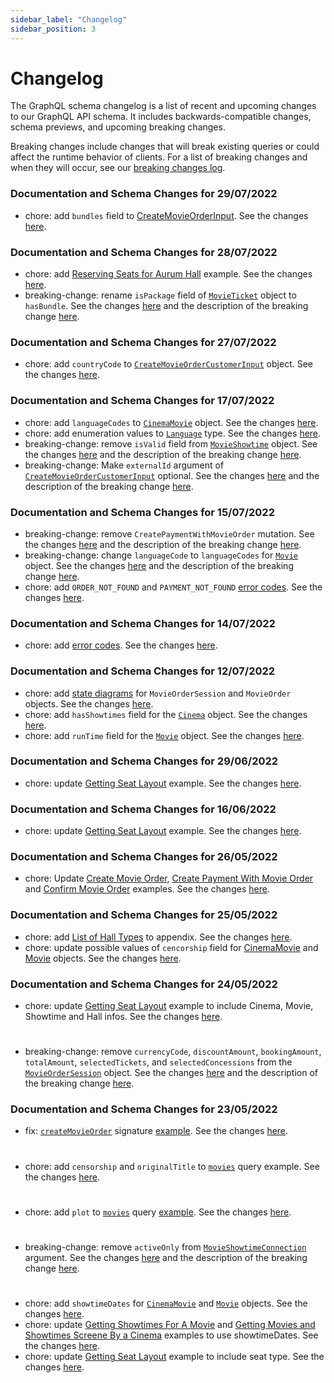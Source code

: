 ```yaml
---
sidebar_label: "Changelog"
sidebar_position: 3
---
```


# Changelog

The GraphQL schema changelog is a list of recent and upcoming changes to our GraphQL API schema. It includes backwards-compatible changes, schema previews, and upcoming breaking changes.

Breaking changes include changes that will break existing queries or could affect the runtime behavior of clients. For a list of breaking changes and when they will occur, see our [breaking changes log](/docs/overview/breaking_changes).

### Documentation and Schema Changes for 29/07/2022
- chore: add  `bundles` field to [CreateMovieOrderInput](/docs/graphql/input_objects#createmovieorderinput). See the changes [here](https://github.com/wetix/openapi-doc/commit/64cb4012bcb21dc2bca4094f3009febf0bfff43f).
### Documentation and Schema Changes for 28/07/2022
- chore: add [Reserving Seats for Aurum Hall](/docs/appendix/example#reserving-seats-for-aurum-hall) example. See the changes [here](https://github.com/wetix/openapi-doc/commit/a23c27e0cc7563f6b6f802280160259323fe5792).
- breaking-change: rename `isPackage` field of [`MovieTicket`](/docs/graphql/objects#movieticket) object to `hasBundle`. See the changes [here](https://github.com/wetix/openapi-doc/commit/c73d3d8160eeb1177fa4c55d76bd07d5a5ee758b) and the description of the breaking change [here](/docs/overview/breaking_changes#breaking-changes-for-28072022).
### Documentation and Schema Changes for 27/07/2022
- chore: add `countryCode` to [`CreateMovieOrderCustomerInput`](/docs/graphql/input_objects#createmovieordercustomerinput) object. See the changes [here](https://github.com/wetix/openapi-doc/commit/1daa697aea810f8d34bd234c54b672d0f7095b44).
### Documentation and Schema Changes for 17/07/2022
- chore: add `languageCodes` to [`CinemaMovie`](/docs/graphql/objects#cinemamovie) object. See the changes [here](https://github.com/wetix/openapi-doc/commit/5b84deba83bd1e9675da5bbb3d93c65a1bbbefdf).
- chore: add enumeration values to [`Language`](/docs/graphql/scalars#language) type. See the changes [here](https://github.com/wetix/openapi-doc/commit/d3ac68ec90453a749fe85da07f8daccc926c5256).
- breaking-change: remove `isValid` field from [`MovieShowtime`](/docs/graphql/objects#movieshowtime) object. See the changes [here](https://github.com/wetix/openapi-doc/commit/116f9e7ee618e383cb5063199be1071a50c54558) and the description of the breaking change [here](/docs/overview/breaking_changes#breaking-changes-for-17072022).
- breaking-change: Make `externalId` argument of [`CreateMovieOrderCustomerInput`](/docs/graphql/input_objects#createmovieordercustomerinput) optional. See the changes [here](https://github.com/wetix/openapi-doc/commit/7c2fbb7dc435d615e11042eeb197c93edb0eab30) and the description of the breaking change [here](/docs/overview/breaking_changes#breaking-changes-for-17072022).
### Documentation and Schema Changes for 15/07/2022
- breaking-change: remove `CreatePaymentWithMovieOrder` mutation. See the changes [here](https://github.com/wetix/openapi-doc/commit/260818c46b99980ce9e0ca481e2aa7ef36aad47b) and the description of the breaking change [here](/docs/overview/breaking_changes#breaking-changes-for-15072022).
- breaking-change: change `languageCode` to `languageCodes` for [`Movie`](/docs/graphql/objects#movie) object. See the changes [here](https://github.com/wetix/openapi-doc/commit/214abeb601702f1af7f18086618689e838b99955) and the description of the breaking change [here](/docs/overview/breaking_changes#breaking-changes-for-15072022).
- chore: add `ORDER_NOT_FOUND` and `PAYMENT_NOT_FOUND` [error codes](/docs/appendix/error_codes). See the changes [here](https://github.com/wetix/openapi-doc/commit/22d74bc3e1d111b92131cf068ee78eb984d07c5e).
### Documentation and Schema Changes for 14/07/2022
- chore: add [error codes](/docs/appendix/error_codes). See the changes [here](https://github.com/wetix/openapi-doc/commit/e59083a95f8f7fd1204f6d22ad2d2060aa9d5c1c).

### Documentation and Schema Changes for 12/07/2022
- chore: add [state diagrams](/docs/appendix/flow#state-diagrams) for `MovieOrderSession` and `MovieOrder` objects. See the changes [here](https://github.com/wetix/openapi-doc/commit/1275292de081871a476c5d0ae146704c15e21fd0).
- chore: add `hasShowtimes` field for the [`Cinema`](/docs/graphql/objects#cinema) object. See the changes [here](https://github.com/wetix/openapi-doc/commit/e146770373ff4361217bd1fed734d247374e835a).
- chore: add `runTime` field for the [`Movie`](/docs/graphql/objects#movie) object. See the changes [here](https://github.com/wetix/openapi-doc/commit/b8bef2854483a0a7cd1413e9b3d9311957c4b51a).
  

### Documentation and Schema Changes for 29/06/2022
- chore: update [Getting Seat Layout](/docs/appendix/example#creating-movieordersession-to-get-seat-layout) example. See the changes [here](https://github.com/wetix/openapi-doc/commit/b554693c35040745b15fb2ba97d9963584986bb2).

### Documentation and Schema Changes for 16/06/2022
- chore: update [Getting Seat Layout](/docs/appendix/example#creating-movieordersession-to-get-seat-layout) example. See the changes [here](https://github.com/wetix/openapi-doc/commit/0e97fe50645268147ed1b2f9b933096ef3428abb).

### Documentation and Schema Changes for 26/05/2022
- chore: Update [Create Movie Order](/docs/appendix/example#create-movie-order), [Create Payment With Movie Order](/docs/appendix/example#create-payment-with-movie-order) and [Confirm Movie Order](/docs/appendix/example#confirm-movie-order) examples. See the changes [here](https://github.com/wetix/openapi-doc/commit/a4f3e98ccdfb455f6c0725a1a70665dc6961a3e0).

### Documentation and Schema Changes for 25/05/2022
- chore: add [List of Hall Types](/docs/appendix/others#list-of-hall-types) to appendix. See the changes [here](https://github.com/wetix/openapi-doc/pull/70/commits/356599ae375c2ad94c013ac9b09db28dd23d7396).
- chore: update possible values of `cencorship` field for [CinemaMovie](/docs/graphql/objects#cinemamovie) and [Movie](/docs/graphql/objects#movie) objects. See the changes [here](https://github.com/wetix/openapi-doc/pull/70/commits/d0026a1f08be3205a993f253a584d87709b287f9).

### Documentation and Schema Changes for 24/05/2022
- chore: update [Getting Seat Layout](/docs/appendix/example#getting-seat-layout) example to include Cinema, Movie, Showtime and Hall infos. See the changes [here](https://github.com/wetix/openapi-doc/commit/3595540b9eb422ea18de354ef033bdd93b1d0c5c).
#
- breaking-change: remove `currencyCode`, `discountAmount`, `bookingAmount`, `totalAmount`, `selectedTickets`, and `selectedConcessions` from the [`MovieOrderSession`](/docs/graphql/objects#movieordersession) object. See the changes [here](https://github.com/wetix/openapi-doc/commit/56e4ee7707115660422bd8f6d22a65710a88989d) and the description of the breaking change [here](/docs/overview/breaking_changes#breaking-changes-for-24052022).


### Documentation and Schema Changes for 23/05/2022
- fix: [`createMovieOrder`](/docs/graphql/mutations#createmovieorder) signature [example](/docs/appendix/example#create-movie-order). See the changes [here](https://github.com/wetix/openapi-doc/pull/67/commits/6aae48e91f190e855598c54fff23ae0462725555).
#
- chore: add `censorship` and `originalTitle` to [`movies`](/docs/graphql/queries#movies) query example. See the changes [here](https://github.com/wetix/openapi-doc/pull/67/commits/9515e8e6dbd029b6bbef55db349bb54371f9d1f5).
#
- chore: add `plot` to [`movies`](/docs/graphql/queries#movies) query [example](/docs/appendix/example#getting-now-showing-and-coming-soon-movies). See the changes [here](https://github.com/wetix/openapi-doc/pull/67/commits/6722e37d6a16b9374f800390758348c570419966).
#
- breaking-change: remove `activeOnly` from [`MovieShowtimeConnection`](/docs/graphql/objects#movieshowtimeconnection) argument. See the changes [here](https://github.com/wetix/openapi-doc/pull/67/commits/32a343b6a4524605f7789538c7af1a58ed5fe0fe) and the description of the breaking change [here](/docs/overview/breaking_changes#breaking-changes-for-23052022).
#
- chore: add `showtimeDates` for [`CinemaMovie`](/docs/graphql/objects#cinemamovie) and [`Movie`](/docs/graphql/objects#movie) objects. See the changes [here](https://github.com/wetix/openapi-doc/commit/fd27b8e02526f26a61bb5cf5854d1056222a1647).
- chore: update [Getting Showtimes For A Movie](/docs/appendix/example#getting-showtimes-for-a-movie) and [Getting Movies and Showtimes Screene By a Cinema](/docs/appendix/example#getting-movies-and-showtimes-screened-by-a-cinema) examples to use showtimeDates. See the changes [here](https://github.com/wetix/openapi-doc/commit/307f5f8fde4a929d51278bb2b5d0a5f39461bb22).
- chore: update [Getting Seat Layout](/docs/appendix/example#getting-seat-layout) example to include seat type. See the changes [here](https://github.com/wetix/openapi-doc/pull/68/commits/c81d5a74fad16c311c641ea5bd6cebb972cb3031).


